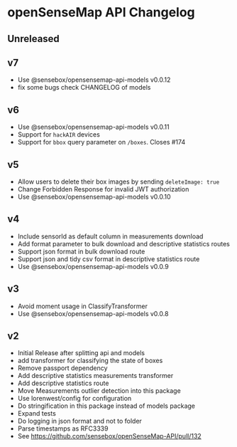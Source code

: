 # openSenseMap API Changelog

## Unreleased

## v7
- Use @sensebox/opensensemap-api-models v0.0.12
- fix some bugs check CHANGELOG of models

## v6
- Use @sensebox/opensensemap-api-models v0.0.11
- Support for `hackAIR` devices
- Support for `bbox` query parameter on `/boxes`. Closes #174

## v5
- Allow users to delete their box images by sending `deleteImage: true`
- Change Forbidden Response for invalid JWT authorization
- Use @sensebox/opensensemap-api-models v0.0.10

## v4
- Include sensorId as default column in measurements download
- Add format parameter to bulk download and descriptive statistics routes
- Support json format in bulk download route
- Support json and tidy csv format in descriptive statistics route
- Use @sensebox/opensensemap-api-models v0.0.9

## v3
- Avoid moment usage in ClassifyTransformer
- Use @sensebox/opensensemap-api-models v0.0.8

## v2
- Initial Release after splitting api and models
- add transformer for classifying the state of boxes
- Remove passport dependency
- Add descriptive statistics measurements transformer
- Add descriptive statistics route
- Move Measurements outlier detection into this package
- Use lorenwest/config for configuration
- Do stringification in this package instead of models package
- Expand tests
- Do logging in json format and not to folder
- Parse timestamps as RFC3339
- See https://github.com/sensebox/openSenseMap-API/pull/132
